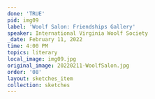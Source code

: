 ```yaml
---
done: 'TRUE'
pid: img09
label: 'Woolf Salon: Friendships Gallery'
speaker: International Virginia Woolf Society
_date: February 11, 2022
time: 4:00 PM
topics: literary
local_image: img09.jpg
original_image: 20220211-WoolfSalon.jpg
order: '08'
layout: sketches_item
collection: sketches
---
```

